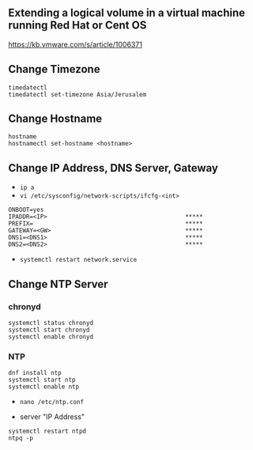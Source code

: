 ## Extending a logical volume in a virtual machine running Red Hat or Cent OS
https://kb.vmware.com/s/article/1006371

## Change Timezone
```
timedatectl
timedatectl set-timezone Asia/Jerusalem
```
## Change Hostname
```
hostname
hostnamectl set-hostname <hostname>
```

## Change IP Address, DNS Server, Gateway
*   `ip a`
*   `vi /etc/sysconfig/network-scripts/ifcfg-<int>`
  
```
ONBOOT=yes
IPADDR=<IP>                                       *****
PREFIX=                                           *****
GATEWAY=<GW>                                      *****
DNS1=<DNS1>                                       *****
DNS2=<DNS2>                                       *****
```
*   `systemctl restart network.service`

## Change NTP Server

### chronyd
```
systemctl status chronyd
systemctl start chronyd
systemctl enable chronyd
```

### NTP
```
dnf install ntp
systemctl start ntp
systemctl enable ntp
```

*   `nano /etc/ntp.conf`

*   server "IP Address"
  
```
systemctl restart ntpd
ntpq -p
```
